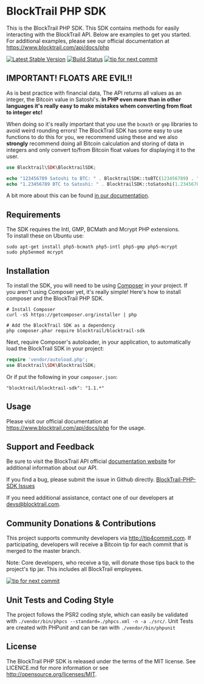 BlockTrail PHP SDK
==================
This is the BlockTrail PHP SDK. This SDK contains methods for easily interacting with the BlockTrail API.
Below are examples to get you started. For additional examples, please see our official documentation
at https://www.blocktrail.com/api/docs/php

[![Latest Stable Version](https://badge.fury.io/ph/blocktrail%2Fblocktrail-sdk.svg)](https://packagist.org/packages/blocktrail/blocktrail-sdk)
[![Build Status](https://travis-ci.org/blocktrail/blocktrail-sdk-php.svg?branch=master)](https://travis-ci.org/blocktrail/blocktrail-sdk-php)
[![tip for next commit](https://tip4commit.com/projects/1009.svg)](https://tip4commit.com/github/blocktrail/blocktrail-sdk-php)

IMPORTANT! FLOATS ARE EVIL!!
----------------------------
As is best practice with financial data, The API returns all values as an integer, the Bitcoin value in Satoshi's.
**In PHP even more than in other languages it's really easy to make mistakes whem converting from float to integer etc!**

When doing so it's really important that you use the `bcmath` or `gmp` libraries to avoid weird rounding errors!
The BlockTrail SDK has some easy to use functions to do this for you, we recommend using these
and we also **strongly** recommend doing all Bitcoin calculation and storing of data in integers
and only convert to/from Bitcoin float values for displaying it to the user.

```php
use Blocktrail\SDK\BlocktrailSDK;

echo "123456789 Satoshi to BTC: " . BlocktrailSDK::toBTC(123456789) . " \n";
echo "1.23456789 BTC to Satoshi: " . BlocktrailSDK::toSatoshi(1.23456789) . " \n";

```

A bit more about this can be found [in our documentation](https://www.blocktrail.com/api/docs/php#api_coin_format).

Requirements
------------
The SDK requires the Intl, GMP, BCMath and Mcrypt PHP extensions.  
To install these on Ubuntu use:
```
sudo apt-get install php5-bcmath php5-intl php5-gmp php5-mcrypt
sudo php5enmod mcrypt
```

Installation
------------
To install the SDK, you will need to be using [Composer](http://getcomposer.org/) in your project.
If you aren't using Composer yet, it's really simple! Here's how to install composer and the BlockTrail PHP SDK.

```
# Install Composer
curl -sS https://getcomposer.org/installer | php

# Add the BlockTrail SDK as a dependency
php composer.phar require blocktrail/blocktrail-sdk
``` 

Next, require Composer's autoloader, in your application, to automatically load the BlockTrail SDK in your project:
```PHP
require 'vendor/autoload.php';
use Blocktrail\SDK\BlocktrailSDK;
```

Or if put the following in your `composer.json`:
```
"blocktrail/blocktrail-sdk": "1.1.*"
```

Usage
-----
Please visit our official documentation at https://www.blocktrail.com/api/docs/php for the usage.

Support and Feedback
--------------------
Be sure to visit the BlockTrail API official [documentation website](https://www.blocktrail.com/api/docs/php)
for additional information about our API.

If you find a bug, please submit the issue in Github directly. 
[BlockTrail-PHP-SDK Issues](https://github.com/blocktrail/blocktrail-sdk-php/issues)

If you need additional assistance, contact one of our developers at [devs@blocktrail.com](mailto:devs@blocktrail.com).

Community Donations & Contributions
-----------------------------------
This project supports community developers via http://tip4commit.com. If participating, developers will receive a Bitcoin tip for each commit that is merged to the master branch.

Note: Core developers, who receive a tip, will donate those tips back to the project's tip jar. This includes all BlockTrail employees.

[![tip for next commit](https://tip4commit.com/projects/1009.svg)](https://tip4commit.com/github/blocktrail/blocktrail-sdk-php)

Unit Tests and Coding Style
---------------------------
The project follows the PSR2 coding style, which can easily be validated with `./vendor/bin/phpcs --standard=./phpcs.xml -n -a ./src/`.
Unit Tests are created with PHPunit and can be ran with `./vendor/bin/phpunit`

License
-------
The BlockTrail PHP SDK is released under the terms of the MIT license. See LICENCE.md for more information or see http://opensource.org/licenses/MIT.
